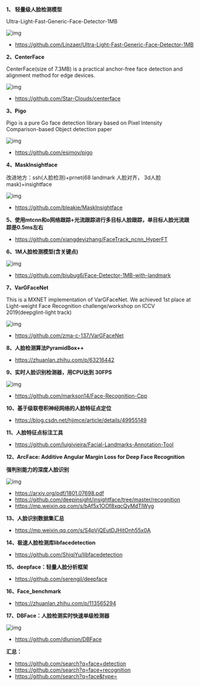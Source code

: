 **1、 轻量级人脸检测模型**

Ultra-Light-Fast-Generic-Face-Detector-1MB

![img](img/0.png)

- https://github.com/Linzaer/Ultra-Light-Fast-Generic-Face-Detector-1MB

**2、CenterFace**

CenterFace(size of 7.3MB) is a practical anchor-free face detection and alignment method for edge devices.

![img](img/1.png)

- https://github.com/Star-Clouds/centerface

**3、Pigo**

Pigo is a pure Go face detection library based on Pixel Intensity Comparison-based Object detection paper

![img](img/2.png)

- https://github.com/esimov/pigo

**4、MaskInsightface**

改进地方：ssh(人脸检测)+prnet(68 landmark 人脸对齐， 3d人脸mask)+insightface

![img](img/3.png)

- https://github.com/bleakie/MaskInsightface

**5、使用mtcnn和o网络跟踪+光流跟踪进行多目标人脸跟踪，单目标人脸光流跟踪是0.5ms左右**

- https://github.com/xiangdeyizhang/FaceTrack_ncnn_HyperFT

**6、1M人脸检测模型(含关键点)**

![img](img/4.png)

- https://github.com/biubug6/Face-Detector-1MB-with-landmark

**7、VarGFaceNet**

This is a MXNET implementation of VarGFaceNet. We achieved 1st place at Light-weight Face Recognition challenge/workshop on ICCV 2019(deepglint-light track)

![img](img/5.png)

- https://github.com/zma-c-137/VarGFaceNet

**8、人脸检测算法PyramidBox++**

- https://zhuanlan.zhihu.com/p/63216442

**9、实时人脸识别检测器，用CPU达到 30FPS**

![img](img/6.png)

- https://github.com/markson14/Face-Recognition-Cpp

**10、基于级联卷积神经网络的人脸特征点定位**

- https://blog.csdn.net/hjimce/article/details/49955149

**11、人脸特征点标注工具**

- https://github.com/luigivieira/Facial-Landmarks-Annotation-Tool

**12、ArcFace: Additive Angular Margin Loss for Deep Face Recognition**

 **强判别能力的深度人脸识别**

![img](img/7.png)

- https://arxiv.org/pdf/1801.07698.pdf
- https://github.com/deepinsight/insightface/tree/master/recognition
- https://mp.weixin.qq.com/s/bAf5x1OOf8xqcQyMdTlWyg

**13、人脸识别数据集汇总**

- https://mp.weixin.qq.com/s/S4pVjQEutDJHitOnh55x0A

**14、极速人脸检测库libfacedetection**

- https://github.com/ShiqiYu/libfacedetection

**15、deepface：轻量人脸分析框架**

- https://github.com/serengil/deepface

**16、Face_benchmark**

- https://zhuanlan.zhihu.com/p/113565294

**17、DBFace：人脸检测实时快速单级检测器**

![img](img/8.png)

- https://github.com/dlunion/DBFace

**汇总：**

- https://github.com/search?q=face+detection
- https://github.com/search?q=face+recognition
- https://github.com/search?q=face&type=